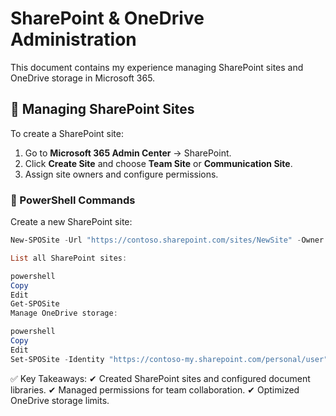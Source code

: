 # **SharePoint & OneDrive Administration**  

This document contains my experience managing SharePoint sites and OneDrive storage in Microsoft 365.  

## **📁 Managing SharePoint Sites**  
To create a SharePoint site:  
1. Go to **Microsoft 365 Admin Center** → SharePoint.  
2. Click **Create Site** and choose **Team Site** or **Communication Site**.  
3. Assign site owners and configure permissions.  

### **📌 PowerShell Commands**  
Create a new SharePoint site:  
```powershell
New-SPOSite -Url "https://contoso.sharepoint.com/sites/NewSite" -Owner user@domain.com -StorageQuota 1024

List all SharePoint sites:

powershell
Copy
Edit
Get-SPOSite
Manage OneDrive storage:

powershell
Copy
Edit
Set-SPOSite -Identity "https://contoso-my.sharepoint.com/personal/user" -StorageQuota 5000

```

✅ Key Takeaways:
✔ Created SharePoint sites and configured document libraries.
✔ Managed permissions for team collaboration.
✔ Optimized OneDrive storage limits.
